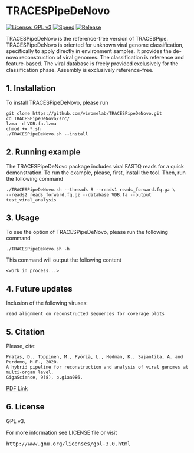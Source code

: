 # TRACESPipeDeNovo

[![License: GPL v3](https://img.shields.io/badge/License-GPL%20v3-blue.svg)](LICENSE)
[![Speed](https://img.shields.io/static/v1.svg?label=Ultra-Fast&message=Ultra%20speed%20performance&color=green)](#)
[![Release](https://img.shields.io/static/v1.svg?label=Release&message=v2.1.0&color=orange)](#)

TRACESPipeDeNovo is the reference-free version of TRACESPipe. TRACESPipeDeNovo is oriented for unknown viral genome classification, specifically to apply directly in environment samples. It provides the de-novo reconstruction of viral genomes. The classification is reference and feature-based. The viral database is freely provided exclusively for the classification phase. Assembly is exclusively reference-free.

## 1. Installation ##

To install TRACESPipeDeNovo, please run
```
git clone https://github.com/viromelab/TRACESPipeDeNovo.git
cd TRACESPipeDeNovo/src/
lzma -d VDB.fa.lzma
chmod +x *.sh
./TRACESPipeDeNovo.sh --install
```

## 2. Running example ##

The TRACESPipeDeNovo package includes viral FASTQ reads for a quick demonstration.
To run the example, please, first, install the tool. Then, run the following command
```
./TRACESPipeDeNovo.sh --threads 8 --reads1 reads_forward.fq.gz \
--reads2 reads_forward.fq.gz --database VDB.fa --output test_viral_analysis
```

## 3. Usage ##

To see the option of TRACESPipeDeNovo, please run the following command
```
./TRACESPipeDeNovo.sh -h
```
This command will output the following content
```
<work in process...>
```

## 4. Future updates ##

Inclusion of the following viruses:
```
read alignment on reconstructed sequences for coverage plots
```

## 5. Citation ##

Please, cite:
```
Pratas, D., Toppinen, M., Pyöriä, L., Hedman, K., Sajantila, A. and Perdomo, M.F., 2020. 
A hybrid pipeline for reconstruction and analysis of viral genomes at multi-organ level.
GigaScience, 9(8), p.giaa086.
```
[PDF Link](https://doi.org/10.1093/gigascience/giaa086)

## 6. License ##

GPL v3.

For more information see LICENSE file or visit
<pre>http://www.gnu.org/licenses/gpl-3.0.html</pre>

